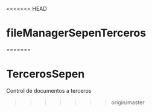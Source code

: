 <<<<<<< HEAD
# fileManagerSepenTerceros
=======
# TercerosSepen
Control de documentos a terceros
>>>>>>> origin/master

